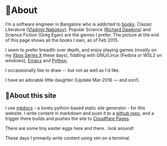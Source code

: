 # 🐧About

I’m a software engineer in Bangalore who is addicted to [books](books/index.md). Classic
Literature ([Vladimir Nabokov](books/reviews/despair.md)), Popular Science ([Richard
Dawkins](archive/heroes/dawkins.md)) and Science Fiction (Greg Egan) are the
genres I prefer. The picture at the end of this page shows all the books I own,
as of Feb 2015.

I seem to prefer breadth over depth, and enjoy playing games (mostly
on my [Xbox Series X](games/xbox.md) these days), fiddling with
GNU/Linux (Fedora or WSL2 on windows), [Emacs](tech/editors.md) and
[Python](tech/programming/python.md).

I occassionally like to draw -- but not as well as I'd like.

I have an adorable little daughter (Update Mar-2016 — and son!).

## 🐍About this site

I use [mkdocs](https://www.mkdocs.org/) - a lovely python-based static site
generator - for this website. I write content in markdown and push it to a
[github repo](https://github.com/arunsrin/arunsrin.mkdocs), and a trigger there
builds and pushes the site to [Cloudflare
Pages](https://pages.cloudflare.com/). 

There are some tiny easter eggs here and there.. look around!

These days I primarily write content using vim on a terminal.

